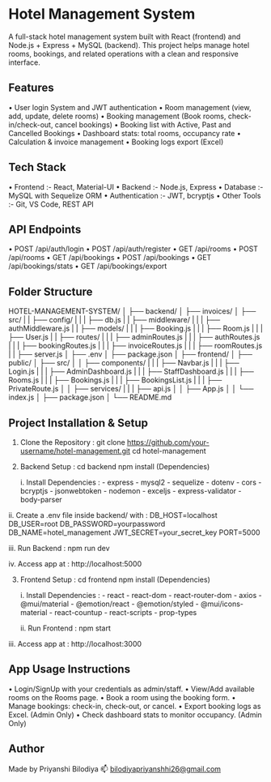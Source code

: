 # Hotel Management System 

A full-stack hotel management system built with React (frontend) and Node.js + Express + MySQL (backend).
This project helps manage hotel rooms, bookings, and related operations with a clean and responsive interface.


## Features

• User login System and JWT authentication
• Room management (view, add, update, delete rooms)
• Booking management (Book rooms, check-in/check-out, cancel bookings)
• Booking list with Active, Past and Cancelled Bookings
• Dashboard stats: total rooms, occupancy rate
• Calculation & invoice management
• Booking logs export (Excel)

## Tech Stack

• Frontend :- React, Material-UI
• Backend :- Node.js, Express
• Database :- MySQL with Sequelize ORM
• Authentication :- JWT, bcryptjs
• Other Tools :- Git, VS Code, REST API


## API Endpoints

• POST /api/auth/login
• POST /api/auth/register
• GET /api/rooms
• POST /api/rooms
• GET /api/bookings
• POST /api/bookings
• GET /api/bookings/stats
• GET /api/bookings/export

## Folder Structure 

HOTEL-MANAGEMENT-SYSTEM/
│
├── backend/
│   ├── invoices/
│   ├── src/
|   |   ├── config/
|   |   |    ├── db.js
|   |   ├── middleware/
|   |   |    ├── authMiddleware.js
|   |   ├── models/
|   |   |    ├── Booking.js
|   |   |    ├── Room.js
|   |   |    ├── User.js
|   |   ├── routes/
|   |   |    ├── adminRoutes.js
|   |   |    ├── authRoutes.js
|   |   |    ├── bookingRoutes.js
|   |   |    ├── invoiceRoutes.js
|   |   |    ├── roomRoutes.js
|   |   ├── server.js
│   ├── .env
│   ├── package.json
│
├── frontend/
│   ├── public/
│   ├── src/
│   │   ├── components/
|   |   |   ├── Navbar.js
|   |   |   ├── Login.js
|   |   |   ├── AdminDashboard.js
|   |   |   ├── StaffDashboard.js
|   |   |   ├── Rooms.js
|   |   |   ├── Bookings.js
|   |   |   ├── BookingsList.js
|   |   |   ├── PrivateRoute.js
│   │   ├── services/
|   |   |    ├── api.js
│   │   ├── App.js
│   │   └── index.js
│   ├── package.json
│
└── README.md

## Project Installation & Setup

1. Clone the Repository :
git clone https://github.com/your-username/hotel-management.git
cd hotel-management

2. Backend Setup :
    cd backend
    npm install (Dependencies)

   i. Install Dependencies :
        - express
        - mysql2
        - sequelize
        - dotenv
        - cors
        - bcryptjs
        - jsonwebtoken
        - nodemon
        - exceljs
        - express-validator
        - body-parser

  ii. Create a .env file inside backend/ with :
       DB_HOST=localhost
       DB_USER=root
       DB_PASSWORD=yourpassword
       DB_NAME=hotel_management
       JWT_SECRET=your_secret_key
       PORT=5000

  iii. Run Backend : 
        npm run dev

   iv. Access app at :
        http://localhost:5000
 
3. Frontend Setup :
    cd frontend
    npm install (Dependencies)

   i. Install Dependencies :
        - react
        - react-dom
        - react-router-dom
        - axios
        - @mui/material
        - @emotion/react
        - @emotion/styled
        - @mui/icons-material
        - react-countup
        - react-scripts
        - prop-types

   ii. Run Frontend : 
        npm start

  iii. Access app at :
        http://localhost:3000

## App Usage Instructions

 • Login/SignUp with your credentials as admin/staff.
 • View/Add available rooms on the Rooms page.
 • Book a room using the booking form.
 • Manage bookings: check-in, check-out, or cancel.
 • Export booking logs as Excel. (Admin Only)
 • Check dashboard stats to monitor occupancy. (Admin Only)

 ## Author
Made by Priyanshi Bilodiya
📫 bilodiyapriyanshhi26@gmail.com